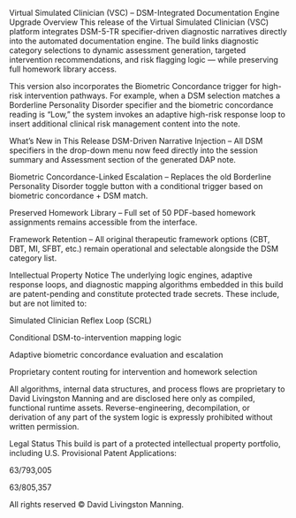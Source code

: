 Virtual Simulated Clinician (VSC) – DSM-Integrated Documentation Engine Upgrade
Overview
This release of the Virtual Simulated Clinician (VSC) platform integrates DSM-5-TR specifier-driven diagnostic narratives directly into the automated documentation engine.
The build links diagnostic category selections to dynamic assessment generation, targeted intervention recommendations, and risk flagging logic — while preserving full homework library access.

This version also incorporates the Biometric Concordance trigger for high-risk intervention pathways.
For example, when a DSM selection matches a Borderline Personality Disorder specifier and the biometric concordance reading is “Low,” the system invokes an adaptive high-risk response loop to insert additional clinical risk management content into the note.

What’s New in This Release
DSM-Driven Narrative Injection – All DSM specifiers in the drop-down menu now feed directly into the session summary and Assessment section of the generated DAP note.

Biometric Concordance-Linked Escalation – Replaces the old Borderline Personality Disorder toggle button with a conditional trigger based on biometric concordance + DSM match.

Preserved Homework Library – Full set of 50 PDF-based homework assignments remains accessible from the interface.

Framework Retention – All original therapeutic framework options (CBT, DBT, MI, SFBT, etc.) remain operational and selectable alongside the DSM category list.

Intellectual Property Notice
The underlying logic engines, adaptive response loops, and diagnostic mapping algorithms embedded in this build are patent-pending and constitute protected trade secrets.
These include, but are not limited to:

Simulated Clinician Reflex Loop (SCRL)

Conditional DSM-to-intervention mapping logic

Adaptive biometric concordance evaluation and escalation

Proprietary content routing for intervention and homework selection

All algorithms, internal data structures, and process flows are proprietary to David Livingston Manning and are disclosed here only as compiled, functional runtime assets.
Reverse-engineering, decompilation, or derivation of any part of the system logic is expressly prohibited without written permission.

Legal Status
This build is part of a protected intellectual property portfolio, including U.S. Provisional Patent Applications:

63/793,005

63/805,357

All rights reserved © David Livingston Manning.

